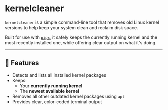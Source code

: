 # kernelcleaner

`kernelcleaner` is a simple command-line tool that removes old Linux kernel versions to help keep your system clean and reclaim disk space.

Built for use with [`pipx`](https://github.com/pypa/pipx), it safely keeps the currently running kernel and the most recently installed one, while offering clear output on what it's doing.

---

## 🔧 Features

- Detects and lists all installed kernel packages
- Keeps:
  - Your **currently running kernel**
  - The **newest available kernel**
- Removes all other outdated kernel packages using `apt`
- Provides clear, color-coded terminal output
